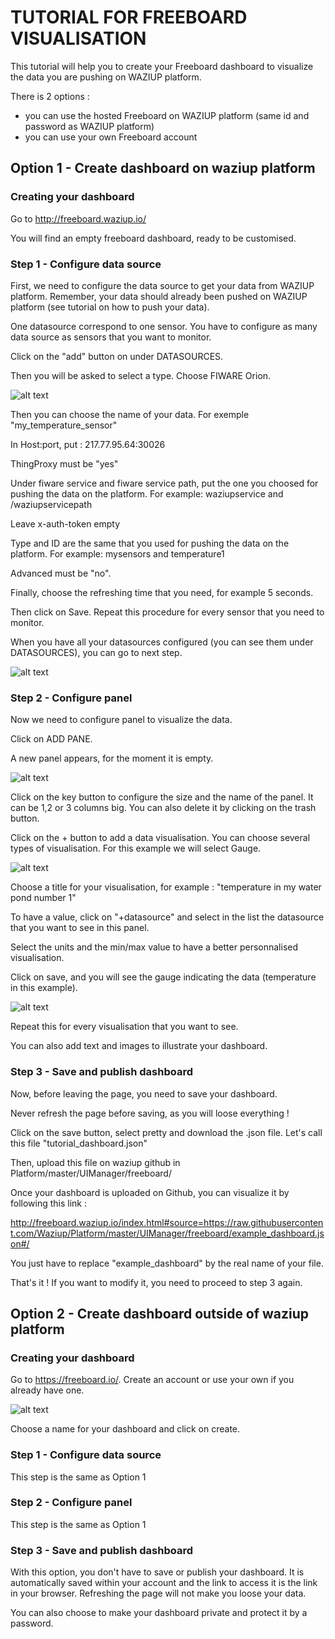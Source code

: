 # TUTORIAL FOR FREEBOARD VISUALISATION

This tutorial will help you to create your Freeboard dashboard to visualize the data you are pushing on WAZIUP platform.

There is 2 options :
* you can use the hosted Freeboard on WAZIUP platform (same id and password as WAZIUP platform)
* you can use your own Freeboard account

## Option 1 -  Create dashboard on waziup platform
### Creating your dashboard
Go to http://freeboard.waziup.io/

You will find an empty freeboard dashboard, ready to be customised.  
### Step 1 - Configure data source
First, we need to configure the data source to get your data from WAZIUP platform.
Remember, your data should already been pushed on WAZIUP platform (see tutorial on how to push your data).

One datasource correspond to one sensor.
You have to configure as many data source as sensors that you want to monitor.

Click on the "add" button on under DATASOURCES.

Then you will be asked to select a type. Choose FIWARE Orion.

![alt text](https://github.com/Waziup/waziup.io/blob/master/content/documentation/tutorials/datasource.JPG?raw=true)


Then you can choose the name of your data. For exemple "my_temperature_sensor"

In Host:port, put : 217.77.95.64:30026

ThingProxy must be "yes"

Under fiware service and fiware service path, put the one you choosed for pushing the data on the platform.
For example: waziupservice and /waziupservicepath

Leave x-auth-token empty

Type and ID are the same that you used for pushing the data on the platform.
For example: mysensors and temperature1

Advanced must be "no".

Finally, choose the refreshing time that you need, for example 5 seconds.

Then click on Save. Repeat this procedure for every sensor that you need to monitor.

When you have all your datasources configured (you can see them under DATASOURCES), you can go to next step.

![alt text](https://github.com/Waziup/waziup.io/blob/master/content/documentation/tutorials/data_added.JPG?raw=true)

### Step 2 - Configure panel

Now we need to configure panel to visualize the data.

Click on ADD PANE.

A new panel appears, for the moment it is empty.

![alt text](https://github.com/Waziup/waziup.io/blob/master/content/documentation/tutorials/add_pane.jpg?raw=true)

Click on the key button to configure the size and the name of the panel.
It can be 1,2 or 3 columns big.
You can also delete it by clicking on the trash button.

Click on the + button to add a data visualisation.
You can choose several types of visualisation. For this example we will select Gauge.

![alt text](https://github.com/Waziup/waziup.io/blob/master/content/documentation/tutorials/temperature%20gauge.JPG?raw=true)

Choose a title for your visualisation, for example : "temperature in my water pond number 1"

To have a value, click on "+datasource" and select in the list the datasource that you want to see in this panel.

Select the units and the min/max value to have a better personnalised visualisation.

Click on save, and you will see the gauge indicating the data (temperature in this example).

![alt text](https://github.com/Waziup/waziup.io/blob/master/content/documentation/tutorials/temperature_panel.JPG?raw=true)

Repeat this for every visualisation that you want to see.

You can also add text and images to illustrate your dashboard.


### Step 3 - Save and publish dashboard

Now, before leaving the page, you need to save your dashboard.

Never refresh the page before saving, as you will loose everything !

Click on the save button, select pretty and download the .json file.
Let's call this file "tutorial_dashboard.json"

Then, upload this file on waziup github in Platform/master/UIManager/freeboard/

Once your dashboard is uploaded on Github, you can visualize it by following this link :

http://freeboard.waziup.io/index.html#source=https://raw.githubusercontent.com/Waziup/Platform/master/UIManager/freeboard/example_dashboard.json#/

You just have to replace "example_dashboard" by the real name of your file.

That's it ! If you want to modify it, you need to proceed to step 3 again.

## Option 2 - Create dashboard outside of waziup platform
### Creating your dashboard
Go to https://freeboard.io/. Create an account or use your own if you already have one.

![alt text](https://github.com/Waziup/waziup.io/blob/master/content/documentation/tutorials/new_dashboard.JPG?raw=true)

Choose a name for your dashboard and click on create.

### Step 1 - Configure data source
This step is the same as Option 1
### Step 2 - Configure panel
This step is the same as Option 1
### Step 3 - Save and publish dashboard
With this option, you don't have to save or publish your dashboard.
It is automatically saved within your account and the link to access it is the link in your browser.
Refreshing the page will not make you loose your data.

You can also choose to make your dashboard private and protect it by a password.
